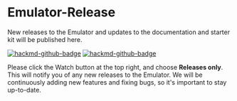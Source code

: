# Emulator-Release
New releases to the Emulator and updates to the documentation and starter kit will be published here.

[![hackmd-github-badge](https://img.shields.io/badge/SW_RDC_Manual-View_on_HackMD-blue)](https://hackmd.io/@TrebledJ/BJWg_E78D)
[![hackmd-github-badge](https://img.shields.io/badge/Documentation-View_on_HackMD-blue)](https://hackmd.io/@TrebledJ/S1Zh67hOv)

Please click the Watch button at the top right, and choose **Releases only**. This will notify you of any new releases to the Emulator. We will be continuously adding new features and fixing bugs, so it's important to stay up-to-date.
